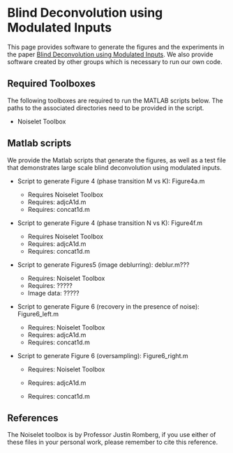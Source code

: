 # Blind Deconvolution using Modulated Inputs

This page provides software to generate the figures and the experiments in the paper [Blind Deconvolution using Modulated Inputs](https://arxiv.org/pdf/1811.08453.pdf). We also provide software created by other groups which is necessary to run our own code. 

## Required Toolboxes

The following toolboxes are required to run the MATLAB scripts below. The paths to the associated directories need to be provided in the script.

- Noiselet Toolbox

## Matlab scripts

We provide the Matlab scripts that generate the figures, as well as a test file that demonstrates large scale blind deconvolution using modulated inputs.

- Script to generate Figure 4 (phase transition M vs K): Figure4a.m
  
  - Requires Noiselet Toolbox
  - Requires: adjcA1d.m
  - Requires: concat1d.m
  
- Script to generate Figure 4 (phase transition N vs K): Figure4f.m
  
  - Requires Noiselet Toolbox
  - Requires: adjcA1d.m
  - Requires: concat1d.m
  
- Script to generate Figures5 (image deblurring): deblur.m???
  - Requires: Noiselet Toolbox
  - Requires: ?????
  - Image data: ?????

- Script to generate Figure 6  (recovery in the presence of noise): Figure6_left.m
  - Requires: Noiselet Toolbox
  - Requires: adjcA1d.m
  - Requires: concat1d.m

- Script to generate Figure 6  (oversampling): Figure6_right.m

  - Requires: Noiselet Toolbox
  - Requires: adjcA1d.m

  - Requires: concat1d.m

    

## References

The Noiselet toolbox is by Professor Justin Romberg, if you use either of these files in your personal work, please remember to cite this reference.